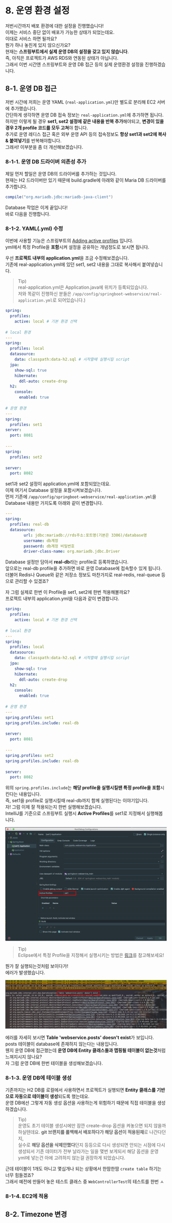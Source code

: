 # 8. 운영 환경 설정

저번시간까지 배포 환경에 대한 설정을 진행했습니다!  
이제는 서비스 중단 없이 배포가 가능한 상태가 되었는데요.  
이대로 서비스 하면 될까요?  
뭔가 하나 놓친게 있지 않으신가요?  
현재는 **스프링부트에서 실제 운영 DB의 설정을 갖고 있지 않습니다**.  
즉, 아직은 프로젝트가 AWS RDS와 연동된 상태가 아닙니다.  
그래서 이번 시간엔 스프링부트와 운영 DB 접근 등의 실제 운영환경 설정을 진행하겠습니다.  


## 8-1. 운영 DB 접근

저번 시간에 저희는 운영 YAML (```real-application.yml```)만 별도로 분리해 EC2 서버에 추가했습니다.  
간단하게 생각하면 운영 DB 접속 정보는 ```real-application.yml```에 추가하면 됩니다.  
하지만 이렇게 될 경우 **set1, set2 설정에 같은 내용을 반복 추가**해야되고, **변경이 있을 경우 2개 profile 코드를 모두 고쳐**야 합니다.  
추가로 운영 레디스 접근 혹은 외부 운영 API 등의 접속정보도 **항상 set1과 set2에 복사 & 붙여넣기**를 반복해야합니다.  
그래서! 이부분을 좀 더 개선해보겠습니다.  

### 8-1-1. 운영 DB 드라이버 의존성 추가

제일 먼저 할일은 운영 DB의 드라이버를 추가하는 것입니다.  
현재는 H2 드라이버만 있기 때문에 build.gradle에 아래와 같이 Maria DB 드라이버를 추가합니다.

```groovy
compile("org.mariadb.jdbc:mariadb-java-client")
```

Database 작업은 이게 끝입니다!  
바로 다음을 진행합니다.

### 8-1-2. YAML(.yml) 수정

이번에 사용할 기능은 스프링부트의 [Adding active profiles](https://docs.spring.io/spring-boot/docs/current/reference/html/boot-features-profiles.html#boot-features-adding-active-profiles) 입니다.  
yml에서 특정 Profile을 **포함**시켜 설정을 공유하는 개념정도로 보시면 됩니다.  
  
우선 **프로젝트 내부의 application.yml**을 조금 수정해보겠습니다.  
기존에 real-application.yml에 있던 set1, set2 내용을 그대로 복사해서 붙여넣습니다.  
  
> Tip)  
real-application.yml은 Application.java에 위치가 등록되있습니다.  
저와 똑같이 진행하신 분들은 ```/app/config/springboot-webservice/real-application.yml```로 되어있습니다.)

```yml
spring:
  profiles:
    active: local # 기본 환경 선택

# local 환경
---
spring:
  profiles: local
  datasource:
    data: classpath:data-h2.sql # 시작할때 실행시킬 script
  jpa:
    show-sql: true
    hibernate:
      ddl-auto: create-drop
  h2:
    console:
      enabled: true

# 운영 환경
---
spring:
  profiles: set1
server:
  port: 8081

---
spring:
  profiles: set2

server:
  port: 8082
```

set1과 set2 설정이 application.yml에 포함되었는데요.  
이제 여기서 Database 설정을 포함시켜보겠습니다.  
먼저 기존에 ```/app/config/springboot-webservice/real-application.yml```을 Database 내용만 가지도록 아래와 같이 변경합니다.

```yml
---
spring:
  profiles: real-db
  datasource:
        url: jdbc:mariadb://rds주소:포트명(기본은 3306)/database명
        username: db계정
        password: db계정 비밀번호
        driver-class-name: org.mariadb.jdbc.Driver
```

Database 설정만 담아서 **real-db**라는 profile로 등록하였습니다.  
앞으로는 real-db profile을 추가하면 바로 운영 Database에 접속할수 있게 됩니다.
더불어 Redis나 Queue와 같은 저장소 정보도 마찬가지로 real-redis, real-queue 등으로 관리할 수 있겠죠?  
  
자 그럼 실제로 한번 이 Profile을 set1, set2에 한번 적용해볼까요?  
프로젝트 내부의 application.yml을 다음과 같이 변경합니다.  

```yml
spring:
  profiles:
    active: local # 기본 환경 선택

# local 환경
---
spring:
  profiles: local
  datasource:
    data: classpath:data-h2.sql # 시작할때 실행시킬 script
  jpa:
    show-sql: true
    hibernate:
      ddl-auto: create-drop
  h2:
    console:
      enabled: true

# 운영 환경
---
spring.profiles: set1
spring.profiles.include: real-db

server:
  port: 8081

---
spring.profiles: set2
spring.profiles.include: real-db

server:
  port: 8082
```

위의 ```spring.profiles.include```는 **해당 profile을 실행시킬땐 특정 profile을 포함**시킨다는 내용입니다.  
즉, set1을 profile로 실행시킬때 real-db까지 함께 실행된다는 이야기입니다.  
자! 그럼 이제 잘 적용되는지 한번 실행해보겠습니다.  
IntelliJ를 기준으로 스프링부트 실행시 **Active Profiles**를 set1로 지정해서 실행해봅니다.

![database1](./images/8/databse1.png)

> Tip)  
Eclipse에서 특정 Profile을 지정해서 실행시키는 방법은 [링크](https://stackoverflow.com/questions/39081945/how-to-specify-spring-profiles-active-when-i-run-mvn-install)를 참고해보세요!

뭔가 잘 실행되는것처럼 보이다가!  
에러가 발생했습니다.

![database2](./images/8/databse2.png)

에러를 자세히 보시면 **Table 'webservice.posts' doesn't exist**가 보입니다.  
posts 테이블이 database에 존재하지 않는다는 내용입니다.  
웬지 운영 DB에 접근했는데 **운영 DB에 Entity 클래스들과 맵핑될 테이블이 없는것**처럼 느껴지시지 않나요?  
자 그럼 운영 DB에 한번 테이블을 생성해보겠습니다.

### 8-1-3. 운영 DB에 테이블 생성

기존까지는 H2 DB를 로컬에서 사용하면서 프로젝트가 실행되면 **Entity 클래스를 기반으로 자동으로 테이블이 생성**되도록 했는데요.  
운영 DB에선 그렇게 자동 생성 옵션을 사용하는게 위험하기 때문에 직접 테이블을 생성하겠습니다.  

> Tip)  
운영도 초기 테이블 생성시에만 잠깐 create-drop 옵션을 켜놓으면 되지 않을까 하실텐데요.
**git 브랜치를 롤백해서 배포하다가 해당 옵션이 적용된채**로 나간다던지,  
실수로 **해당 옵션을 삭제안했다**던지 등등으로 다시 생성되면 안되는 시점에 다시 생성되서 기존 데이터가 전부 날라가는 일을 몇번 보게되서 해당 옵션을 운영 yml에 넣는건 아에 고려하지 않는걸 권장하게 되었습니다.

근데 테이블이 1개도 아니고 몇십개나 되는 상황에서 한땀한땀 ```create table``` 하기는 너무 힘들겠죠?  
그래서 
예전에 만들어 놓은 테스트 클래스 중 ```WebControllerTest```의 테스트를 한번 ㅅ

### 8-1-4. EC2에 적용

## 8-2. Timezone 변경
